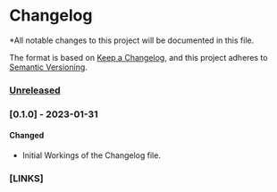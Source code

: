 <!-- This file is maintained using the changelogger cli tool. Do not modify this file by hand.-->
# Changelog
*All notable changes to this project will be documented in this file.

The format is based on [Keep a Changelog](https://keepachangelog.com/en/1.0.0/),
and this project adheres to [Semantic Versioning](https://semver.org/spec/v2.0.0.html).

### [Unreleased]

### [0.1.0] - 2023-01-31

#### Changed

- Initial Workings of the Changelog file.

### [LINKS]

[Unreleased]: https://github.com/award28/changelogger/compare/1.0.0...HEAD
[1.0.0]: https://github.com/award28/changelogger/commit/a284a424df9fe41121f5101b9a9471aa91fad7c4
